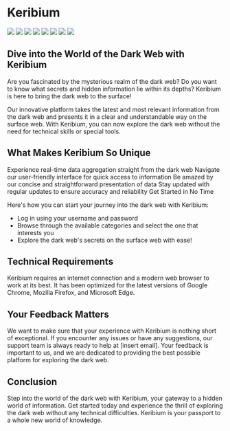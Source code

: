 
# Keribium

![](https://img.shields.io/badge/Python-3776AB?style=for-the-badge&logo=python&logoColor=white)
![](https://img.shields.io/badge/Django-092E20?style=for-the-badge&logo=django&logoColor=white)
![](https://img.shields.io/badge/PostgreSQL-316192?style=for-the-badge&logo=postgresql&logoColor=white)
![](https://img.shields.io/badge/SQLite-07405E?style=for-the-badge&logo=sqlite&logoColor=white)
![](https://img.shields.io/badge/Docker-2CA5E0?style=for-the-badge&logo=docker&logoColor=white)
![](https://img.shields.io/badge/Maintained%3F-yes-green.svg?style=for-the-badge)
![](https://img.shields.io/github/license/Keribium/keribium.svg?style=for-the-badge)
![](https://img.shields.io/github/issues/Keribium/keribium.svg?style=for-the-badge)

## Dive into the World of the Dark Web with Keribium

Are you fascinated by the mysterious realm of the dark web? Do you want to know what secrets and hidden information lie within its depths? Keribium is here to bring the dark web to the surface!

Our innovative platform takes the latest and most relevant information from the dark web and presents it in a clear and understandable way on the surface web. With Keribium, you can now explore the dark web without the need for technical skills or special tools.

## What Makes Keribium So Unique

Experience real-time data aggregation straight from the dark web
Navigate our user-friendly interface for quick access to information
Be amazed by our concise and straightforward presentation of data
Stay updated with regular updates to ensure accuracy and reliability
Get Started in No Time

Here's how you can start your journey into the dark web with Keribium:

- Log in using your username and password
- Browse through the available categories and select the one that interests you
- Explore the dark web's secrets on the surface web with ease!

## Technical Requirements

Keribium requires an internet connection and a modern web browser to work at its best. It has been optimized for the latest versions of Google Chrome, Mozilla Firefox, and Microsoft Edge.

## Your Feedback Matters

We want to make sure that your experience with Keribium is nothing short of exceptional. If you encounter any issues or have any suggestions, our support team is always ready to help at [insert email]. Your feedback is important to us, and we are dedicated to providing the best possible platform for exploring the dark web.

## Conclusion

Step into the world of the dark web with Keribium, your gateway to a hidden world of information. Get started today and experience the thrill of exploring the dark web without any technical difficulties. Keribium is your passport to a whole new world of knowledge.